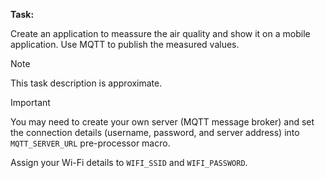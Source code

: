**Task:**

Create an application to meassure the air quality and show it on a mobile application. Use MQTT to publish the measured values.

> [!NOTE]
> This task description is approximate.

> [!IMPORTANT]
> You may need to create your own server (MQTT message broker) and set the connection details (username, password, and server address) into `MQTT_SERVER_URL` pre-processor macro.
> 
> Assign your Wi-Fi details to `WIFI_SSID` and `WIFI_PASSWORD`.
